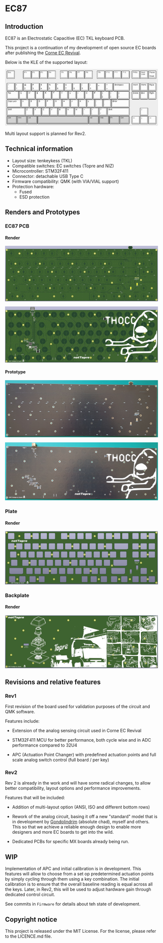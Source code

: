 # EC87

## Introduction

EC87 is an Electrostatic Capacitive (EC) TKL keyboard PCB.

This project is a continuation of my development of open source EC boards after publishing the [Corne EC Revival](https://github.com/Cipulot/CorneECRevival).

Below is the KLE of the supported layout:

![EC87 KLE](/Docs/images/EC87_KLE.jpg)

Multi layout support is planned for Rev2.

## Technical information

- Layout size: tenkeykess (TKL)
- Compatible switches: EC switches (Topre and NIZ)
- Microcontroller: STM32F411
- Connector: detachable USB Type C
- Firmware compatibility: QMK (with VIA/VIAL support)
- Protection hardware:
  * Fused
  * ESD protection

## Renders and Prototypes

### EC87 PCB 

#### Render

![EC87 PCB Top Render](/Docs/images/top.jpg)

![EC87 PCB Bottom Render](/Docs/images/bottom.jpg)

#### Prototype

![EC87 PCB Top Proto](/Docs/images/top_PCB.jpg)

![EC87 PCB Bottom Proto](/Docs/images/bottom_PCB.jpg)

### Plate

#### Render

![EC87 Plate Render](/Docs/images/plate.jpg)

### Backplate

#### Render

![EC87 Backplate Render](/Docs/images/backplate.jpg)



## Revisions and relative features

### Rev1

First revision of the board used for validation purposes of the circuit and QMK software.

Features include:

- Extension of the analog sensing circuit used in Corne EC Revival

- STM32F411 MCU for better performance, both cycle wise and in ADC performance compared to 32U4

- APC (Actuation Point Changer) with predefined actuation points and full scale analog switch control (full board / per key)

### Rev2

Rev 2 is already in the work and will have some radical changes, to allow better compatibility, layout options and performance improvements.

Features that will be included:

- Addition of multi-layout option (ANSI, ISO and different bottom rows)

- Rework of the analog circuit, basing it off a new "standard" model that is in development by [Gondolindrim](https://github.com/Gondolindrim) (absolute chad), myself and others. This so that we achieve a reliable enough design to enable more designers and more EC boards to get into the wild.

- Dedicated PCBs for specific MX boards already being run.

## WIP

Implementation of APC and initial calibration is in development. This features will allow to choose from a set op predetermined actuation points by simply cycling through them using a key combination. The initial calibration is to ensure that the overall baseline reading is equal across all the keys. Later, in Rev2, this will be used to adjust hardware gain through dedicated control circuit.

See commits in `Firmware` for details about teh state of development.

## Copyright notice

This project is released under the MIT License. For the license, please refer to the LICENCE.md file.
